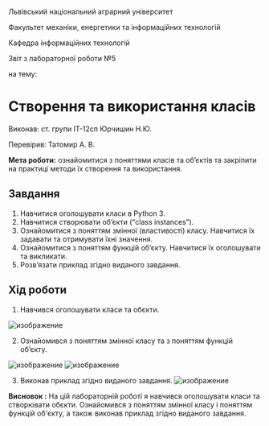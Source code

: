 Львівський національний аграрний університет

Факультет механіки, енергетики та інформаційних технологій

Кафедра інформаційних технологій

Звіт з лабораторної роботи №5

на тему: 

# Створення та використання класів

Виконав: ст. групи ІТ-12сп Юрчишин Н.Ю.

Перевірив: Татомир А. В.

**Мета роботи:** ознайомитися з поняттями класів та об’єктів та закріпити на практиці методи їх створення та використання.

## Завдання
1. Навчитися оголошувати класи в Python 3.
2. Навчитися створювати об’єкти (“class instances”).
3. Ознайомитися з поняттям змінної (властивості) класу. Навчитися їх задавати та отримувати їхні значення.
4. Ознайомитися з поняттям функцій об’єкту. Навчитися їх оголошувати та викликати.
5. Розв’язати приклад згідно виданого завдання.


## Хід роботи
1. Навчився оголошувати класи та обєкти.

![изображение](https://user-images.githubusercontent.com/101549330/158956058-6d4ea83d-d753-4bac-a9c3-6ad36a5f74b7.png)

2. Ознайомився з поняттям змінної класу та з поняттям функцій об’єкту.

![изображение](https://user-images.githubusercontent.com/101549330/158956328-58ff4203-dbe2-43e7-af95-361c0ea3ba11.png)
![изображение](https://user-images.githubusercontent.com/101549330/158956560-db2efe9c-8866-4f61-ad5b-235b26ca5c7a.png)

3. Виконав приклад згідно виданого завдання.
![изображение](https://user-images.githubusercontent.com/101549330/158958087-371fb914-1758-4c72-bc19-90ac9b44db5e.png)

**Висновок :** На цій лабораторній роботі я навчився оголошувати класи та створювати обєкти. Ознайомився з поняттям змінної класу і поняттям функцій об'єкту, а також виконав приклад згідно виданого завдання.
